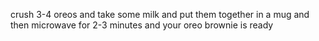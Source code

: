 crush 3-4 oreos and take some milk and put them together in a mug and then microwave for 2-3 minutes and your oreo brownie is ready